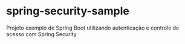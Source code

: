 # spring-security-sample
Projeto exemplo de Spring Boot utilizando autenticação e controle de acesso com Spring Security
